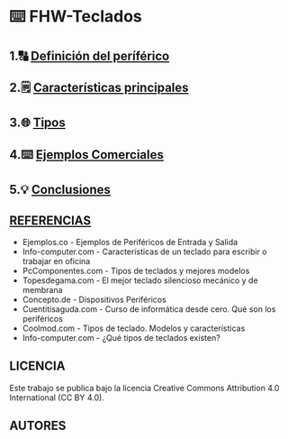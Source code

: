 # ⌨️ FHW-Teclados

## 1.🔠 [Definición del períférico](descripcion.md)

## 2.🗒️ [Características principales](caracteristicas.md)

## 3.🌐 [Tipos](tipos.md)

## 4.⌨️ [Ejemplos Comerciales](ejemplos_comerciales.md) 

## 5.💡 [Conclusiones](conclusiones.md)


## [REFERENCIAS](referencias.md)
- Ejemplos.co - Ejemplos de Periféricos de Entrada y Salida
- Info-computer.com - Características de un teclado para escribir o trabajar en oficina
- PcComponentes.com - Tipos de teclados y mejores modelos
- Topesdegama.com - El mejor teclado silencioso mecánico y de membrana
- Concepto.de - Dispositivos Periféricos
- Cuentitisaguda.com - Curso de informática desde cero. Qué son los periféricos
- Coolmod.com - Tipos de teclado. Modelos y características
- Info-computer.com - ¿Qué tipos de teclados existen?


## LICENCIA
Este trabajo se publica bajo la licencia Creative Commons Attribution 4.0 International (CC BY 4.0).

## AUTORES
